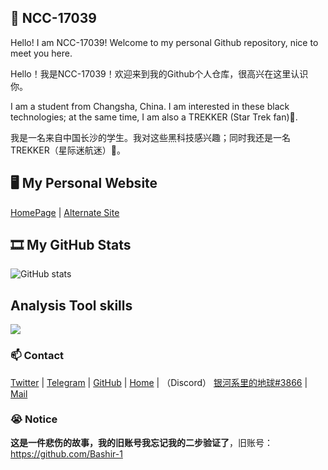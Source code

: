 ## 👋 NCC-17039

Hello! I am NCC-17039! Welcome to my personal Github repository, nice to meet you here.

Hello！我是NCC-17039！欢迎来到我的Github个人仓库，很高兴在这里认识你。

I am a student from Changsha, China. I am interested in these black technologies; at the same time, I am also a TREKKER (Star Trek fan)🖖.

我是一名来自中国长沙的学生。我对这些黑科技感兴趣；同时我还是一名TREKKER（星际迷航迷）🖖。

## 🖥 My Personal Website

[HomePage](https://www.ncc17039.eu.org) | 
[Alternate Site](https://ncc17039.eu.org)

## 🎞 My GitHub Stats

![GitHub stats](https://github-readme-stats.vercel.app/api?username=Bashir-1&count_private=true&show_icons=true&theme=dark)

## Analysis Tool skills

![](https://img.shields.io/badge/-Google%20Analytics-E37400?style=for-the-badge&logo=google%20analytics&logoColor=white)

### 📫 Contact

[Twitter](https://twitter.com/CNwithZZR) | 
[Telegram](https://t.me/NCC17039/) | 
[GitHub](https://github.com/Bashir-1) | 
[Home](https://www.ncc17039.top/) | （Discord）
[银河系里的地球#3866](https://discord.com/) | 
[Mail](mailto:Maxwell448844@outlook.com)
### 😭 Notice
**这是一件悲伤的故事，我的旧账号我忘记我的二步验证了**，旧账号：https://github.com/Bashir-1

